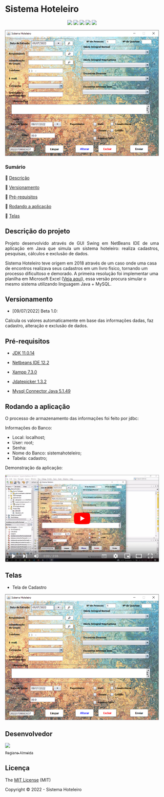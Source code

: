 # Sistema Hoteleiro
<p align="center">
  <img src="https://img.shields.io/static/v1?label=JDk &message=v11.0.14&color=red&style=flat&logo=appveyor&logo=openjdk"/>
  <img src="https://img.shields.io/static/v1?label=Maven &message=v4.0.0&color=orange&style=flat&logo=appveyor&logo=apachemaven"/>
  <img src="https://img.shields.io/static/v1?label=MySQL &message=v10.1.37&color=blue&style=flat&logo=appveyor&logo=mysql"/>
  <img src="http://img.shields.io/static/v1?label=SIZE&message=2.79 MB&color=blue&style=flat"/>
  <img src="http://img.shields.io/static/v1?label=STATUS&message=CONCLUIDO&color=GREEN&style=flat"/>
</p>

 <p align="center"><img src="https://github.com/almeidastor/imgsforreadme/blob/main/sistemahoteleiro/01.png"></p>


### Sumário
🔹 [Descrição](#descrição-do-projeto)

🔹 [Versionamento](#versionamento)

🔹 [Pré-requisitos](#pré-requisitos)

🔹 [Rodando a aplicação](#rodando-a-aplicação)

🔹 [Telas](#telas)


## Descrição do projeto 
<p align="justify">
Projeto desenvolvido através de GUI Swing em NetBeans IDE de uma aplicação em Java que simula um sistema hoteleiro: realiza cadastros, pesquisas, cálculos e exclusão de dados. 

Sistema Hoteleiro teve origem em 2018 através de um caso onde uma casa de encontros realizava seus cadastros em um livro fisico, tornando um processo dificultoso e demorado. A primeira resolução foi implementar uma planilha em Microsoft Excel (<a href="https://github.com/almeidastor/VBAs/tree/main/Sistema%20Hoteleiro">Veja aqui</a>), essa versão procura simular o mesmo sistema utilizando linguagem Java + MySQL.
</p>

## Versionamento
* [09/07/2022] Beta 1.0:
<p>Calcula os valores automaticamente em base das informações dadas, faz cadastro, alteração e exclusão de dados.</p>



## Pré-requisitos
* <a href="https://www.oracle.com/java/technologies/downloads/#java11">JDK 11.0.14</a></p>
* <a href="https://archive.apache.org/dist/netbeans/netbeans/12.2/">Netbeans IDE 12.2</a></p>
* <a href="https://sourceforge.net/projects/xampp/files/XAMPP%20Windows/7.3.0/xampp-win32-7.3.0-0-VC15-installer.exe/download">Xampp 7.3.0</a></p>
* <a href="https://github.com/almeidastor/imgsforreadme/raw/main/sistemahoteleiro/exe%20archives/jdatepicker-1.3.2.jar">Jdatepicker 1.3.2</a></p>
* <a href="https://github.com/almeidastor/imgsforreadme/raw/main/sistemahoteleiro/exe%20archives/mysql-connector-java-5.1.49.jar">Mysql Connector Java 5.1.49</a></p>



## Rodando a aplicação
O processo de armazenamento das informações foi feito por jdbc:

  Informações do Banco:
  * Local: localhost;
  * User: root;
  * Senha:
  * Nome do Banco: sistemahoteleiro;
  * Tabela: cadastro;
  


Demonstração da aplicação:

<p align="center"><a href="https://www.youtube.com/watch?v=KzqdqNpYi0A" target="_blank"><img src="https://github.com/almeidastor/imgsforreadme/blob/main/sistemahoteleiro/demonst.png"></a></p>


  

## Telas
  * Tela de Cadastro
<p align="center"><img src="https://github.com/almeidastor/imgsforreadme/blob/main/sistemahoteleiro/01.png"></p>

 

  ## Desenvolvedor
  
  [<img src="https://avatars.githubusercontent.com/u/54381136?v=4" width=115><br><sub>Regiane Almeida</sub>](https://github.com/almeidastor)

## Licença 

The [MIT License]() (MIT)

Copyright © 2022 - Sistema Hoteleiro